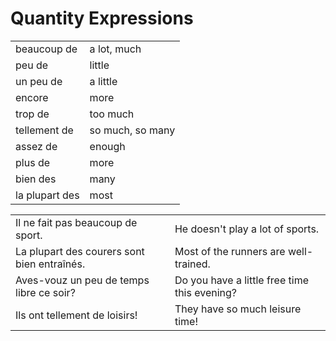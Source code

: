 # Quantity Expressions

|                |                  |
|----------------|------------------|
| beaucoup de    | a lot, much      |
| peu de         | little           |
| un peu de      | a little         |
| encore         | more             |
| trop de        | too much         |
| tellement de   | so much, so many |
| assez de       | enough           |
| plus de        | more             |
| bien des       | many             |
| la plupart des | most             |

|                                             |                                              |
|---------------------------------------------|----------------------------------------------|
| Il ne fait pas beaucoup de sport.           | He doesn't play a lot of sports.             |
| La plupart des courers sont bien entraînés. | Most of the runners are well-trained.        |
| Aves-vouz un peu de temps libre ce soir?    | Do you have a little free time this evening? |
| Ils ont tellement de loisirs!               | They have so much leisure time!              |
